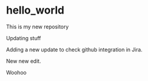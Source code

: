 # hello_world
This is my new repository

Updating stuff

Adding a new update to check github integration in Jira. 

New new edit.

Woohoo

